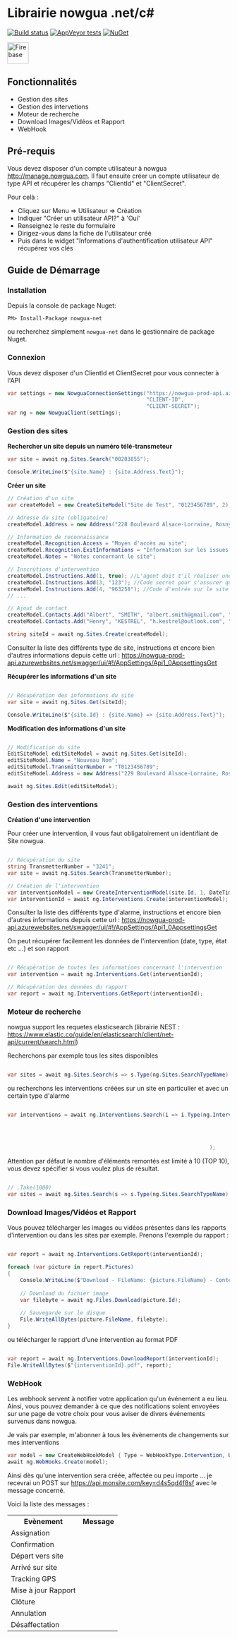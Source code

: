 # Librairie nowgua .net/c#

[![Build status](https://ci.appveyor.com/api/projects/status/ttnbnp2o86rq841t?svg=true)](https://ci.appveyor.com/project/mabelanski/nowgua-net) [![AppVeyor tests](https://img.shields.io/appveyor/tests/mabelanski/nowgua-net.svg)](https://ci.appveyor.com/project/mabelanski/nowgua-net) [![NuGet](https://img.shields.io/nuget/v/nowgua-net.svg)](https://www.nuget.org/packages/nowgua-net/)

<img src="https://www.nowgua.com/wp-content/uploads/2017/12/logo-nowgua-B-to-C-déclinaison.png" height="48px" alt="Firebase"/><br/>

## Fonctionnalités
* Gestion des sites 
* Gestion des intervetions
* Moteur de recherche
* Download Images/Vidéos et Rapport
* WebHook

## Pré-requis
Vous devez disposer d'un compte utilisateur à nowgua http://manage.nowgua.com. Il faut ensuite créer un compte utilisateur de type API et récupérer les champs "ClientId" et "ClientSecret". 

Pour celà  : 
- Cliquez sur Menu => Utilisateur => Création
- Indiquer "Créer un utilisateur API?" à 'Oui'
- Renseignez le reste du formulaire
- Dirigez-vous dans la fiche de l'utilisateur créé 
- Puis dans le widget "Informations d'authentification utilisateur API" récupérez vos clés

## Guide de Démarrage

### Installation

Depuis la console de package Nuget: 

	PM> Install-Package nowgua-net

ou recherchez simplement `nowgua-net` dans le gestionnaire de package Nuget.

### Connexion

Vous devez disposer d'un ClientId et ClientSecret pour vous connecter à l'API 

```csharp
var settings = new NowguaConnectionSettings("https://nowgua-prod-api.azurewebsites.net",
                                            "CLIENT-ID",
                                            "CLIENT-SECRET");
var ng = new NowguaClient(settings);
```


### Gestion des sites 

**Rechercher un site depuis un numéro télé-transmeteur**


```csharp
var site = await ng.Sites.Search("00203855");

Console.WriteLine($"{site.Name} : {site.Address.Text}");
```


**Créer un site**


```csharp
// Création d'un site
var createModel = new CreateSiteModel("Site de Test", "0123456789", 2);

// Adresse du site (obligatoire)
createModel.Address = new Address("228 Boulevard Alsace-Lorraine, Rosny-sous-Bois, France", 48.882485, 2.494292);

// Information de reconnaissance 
createModel.Recognition.Access = "Moyen d'accès au site";
createModel.Recognition.ExitInformations = "Information sur les issues du site";
createModel.Notes = "Notes concernant le site";

// Inscrutions d'intervention
createModel.Instructions.Add(1, true); //L'agent doit t'il réaliser une ronde extérieure
createModel.Instructions.Add(3, "123"); //Code secret pour s'assurer que c'est bien le client
createModel.Instructions.Add(4, "963258"); //Code d'entrée sur le site
// ...

// Ajout de contact 
createModel.Contacts.Add("Albert", "SMITH", "albert.smith@gmail.com", "+33600000000", true); // reception automatique des rapports d'intervention du site
createModel.Contacts.Add("Henry", "KESTREL", "h.kestrel@outlook.com", "+33600000000", false);

string siteId = await ng.Sites.Create(createModel);

```

Consulter la liste des différents type de site, instructions et encore bien d'autres informations depuis cette url : https://nowgua-prod-api.azurewebsites.net/swagger/ui/#!/AppSettings/Api1_0AppsettingsGet

**Récupérer les informations d'un site**


```csharp

// Récupération des informations du site 
var site = await ng.Sites.Get(siteId);

Console.WriteLine($"{site.Id} : {site.Name} => {site.Address.Text}");
```

**Modification des informations d'un site**


```csharp

// Modification du site 
EditSiteModel editSiteModel = await ng.Sites.Get(siteId);
editSiteModel.Name = "Nouveau Nom";
editSiteModel.TransmitterNumber = "T0123456789";
editSiteModel.Address = new Address("229 Boulevard Alsace-Lorraine, Rosny-sous-Bois, France", 48.882486, 2.494292);

await ng.Sites.Edit(editSiteModel);

```


### Gestion des interventions

**Création d'une intervention**

Pour créer une intervention, il vous faut obligatoirement un identifiant de Site nowgua.


```csharp

// Récupération du site
string TransmetterNumber = "3241";
var site = await ng.Sites.Search(TransmetterNumber);

// Création de l'intervention
var interventionModel = new CreateInterventionModel(site.Id, 1, DateTime.Now, "Attention présence sur le site. Merci de contacter Mr Andre une fois arrivé sur place ...");
var interventionId = await ng.Interventions.Create(interventionModel);

```

Consulter la liste des différents type d'alarme, instructions et encore bien d'autres informations depuis cette url : https://nowgua-prod-api.azurewebsites.net/swagger/ui/#!/AppSettings/Api1_0AppsettingsGet


On peut récupérer facilement les données de l'intervention (date, type, état etc ...) et son rapport 

```csharp

// Récupération de toutes les informations concernant l'intervention
var intervention = await ng.Interventions.Get(interventionId);

// Récupération des données du rapport
var report = await ng.Interventions.GetReport(interventionId);

```


### Moteur de recherche

nowgua support les requetes elasticsearch (librairie NEST : https://www.elastic.co/guide/en/elasticsearch/client/net-api/current/search.html) 

Recherchons par exemple tous les sites disponibles 

```csharp

var sites = await ng.Sites.Search(s => s.Type(ng.Sites.SearchTypeName).Query(q => q.MatchAll()));

```

ou recherchons les interventions créées sur un site en particulier et avec un certain type d'alarme


```csharp

var interventions = await ng.Interventions.Search(i => i.Type(ng.Interventions.SearchTypeName)
                                                                            .Query(q => q
                                                                                .Term(t => t.Site.TransmitterNumber, "3241")
                                                                                && q.Term(t => t.AlarmType.Id, 1)
                                                                            ).Take(1000)
                                                                );

```

Attention par défaut le nombre d'éléments remontés est limité à 10 (TOP 10), vous devez spécifier si vous voulez plus de résultat.

```csharp

// .Take(1000)
var sites = await ng.Sites.Search(s => s.Type(ng.Sites.SearchTypeName).Query(q => q.MatchAll()).Take(1000));

```

### Download Images/Vidéos et Rapport

Vous pouvez télécharger les images ou vidéos présentes dans les rapports d'intervention ou dans les sites par exemple. 
Prenons l'exemple du rapport :


```csharp

var report = await ng.Interventions.GetReport(interventionId);

foreach (var picture in report.Pictures)
{
	Console.WriteLine($"Download - FileName: {picture.FileName} - ContentType: {picture.ContentType}");
	
	// Download du fichier image
	var filebyte = await ng.Files.Download(picture.Id);
	
	// Sauvegarde sur le disque
	File.WriteAllBytes(picture.FileName, filebyte);
}


```

ou télécharger le rapport d'une intervention au format PDF 

```csharp

var report = await ng.Interventions.DownloadReport(interventionId);
File.WriteAllBytes($"{interventionId}.pdf", report);

```

### WebHook

Les webhook servent à notifier votre application qu'un événement a eu lieu. Ainsi, vous pouvez demander à ce que des notifications soient envoyées sur une page de votre choix pour vous aviser de divers événements survenus dans nowgua. 

Je vais par exemple, m'abonner à tous les évènements de changements sur mes interventions

```csharp
var model = new CreateWebHookModel { Type = WebHookType.Intervention, URL = "https://api.monsite.com/key=d4s5qd4f8sf" };
await ng.WebHooks.Create(model);

```

Ainsi dès qu'une intervention sera créée, affectée ou peu importe ... je recevrai un POST sur https://api.monsite.com/key=d4s5qd4f8sf avec le message concerné.

Voici la liste des messages : 

<table>
	<tr>
		<th>Evènement</th>		
		<th>Message</th>
	</tr>
	<tr><td>Assignation</td>
<td>
</td>
</tr>
<tr><td>Confirmation</td>
<td>
</td>
</tr>
<tr><td>Départ vers site</td>
<td>
</td>
</tr>
<tr><td>Arrivé sur site</td>
<td>
</td>
</tr>
<tr><td>Tracking GPS</td>
<td>
</td>
</tr>
<tr><td>Mise à jour Rapport</td>
<td>
</td>
</tr>
<tr><td>Clôture</td>
<td>
</td>
</tr>
<tr><td>Annulation</td>
<td>
</td>
</tr>
<tr><td>Désaffectation</td>
<td>

</td>
</tr>
</table>


